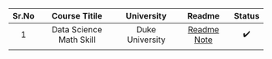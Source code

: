 |  Sr.No  |  Course Titile | University   |  Readme  | Status  |
| :------------: | :------------: | :------------: | :------------: | :------------: |
|  1 | Data Science Math Skill  | Duke University   |  [Readme Note ](https://github.com/ditikrushna/Mathmatics-and-Statistice-for-Data-Science-/blob/master/Data%20Science%20Math%20Skill%20By%20Duke%20University/README.md "Readme Note ") | :heavy_check_mark: |
|   |   |   |   |   | 
